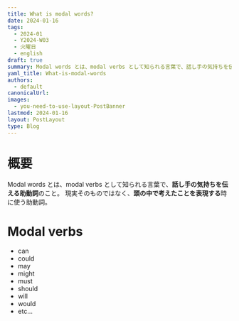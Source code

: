 ```yaml
---
title: What is modal words?
date: 2024-01-16
tags:
  - 2024-01
  - Y2024-W03
  - 火曜日
  - english
draft: true
summary: Modal words とは、modal verbs として知られる言葉で、話し手の気持ちを伝える助動詞のこと。
yaml_title: What-is-modal-words
authors:
  - default
canonicalUrl: 
images:
  - you-need-to-use-layout-PostBanner
lastmod: 2024-01-16
layout: PostLayout
type: Blog
---
```


# 概要
Modal words とは、modal verbs として知られる言葉で、**話し手の気持ちを伝える助動詞**のこと。
現実そのものではなく、**頭の中で考えたことを表現する**時に使う助動詞。

# Modal verbs 
- can
- could
- may
- might
- must
- should
- will
- would
- etc...